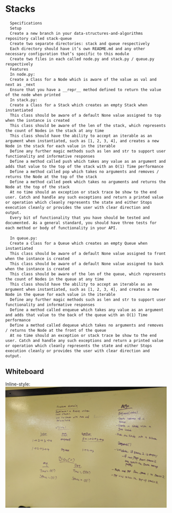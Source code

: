 # Stacks

      Specifications
      Setup
      Create a new branch in your data-structures-and-algorithms repository called stack-queue
      Create two separate directories: stack and queue respectively
      Each directory should have it’s own README.md and any other necessary configuration that’s specific to this module
      Create two files in each called node.py and stack.py / queue.py respectively
      Features
      In node.py:
      Create a Class for a Node which is aware of the value as val and next as _next
      Ensure that you have a __repr__ method defined to return the value of the node when printed
      In stack.py:
      Create a Class for a Stack which creates an empty Stack when instantiated
      This class should be aware of a default None value assigned to top when the isntance is created
      This class should be aware of the len of the stack, which represents the count of Nodes in the stack at any time
      This class should have the ability to accept an iterable as an argument when instantiated, such as [1, 2, 3, 4], and creates a new Node in the stack for each value in the iterable
      Define any further magic methods such as len and str to support user functionality and informative responses
      Define a method called push which takes any value as an argument and adds that value to the top of the stack with an O(1) Time performance
      Define a method called pop which takes no arguments and removes / returns the Node at the top of the stack
      Define a method called peek which takes no arguments and returns the Node at the top of the stack
      At no time should an exception or stack trace be show to the end user. Catch and handle any such exceptions and return a printed value or operation which cleanly represents the state and either Stops execution cleanly or provides the user with clear direction and output.
      Every bit of functionality that you have should be tested and documented. As a general standard, you should have three tests for each method or body of functionality in your API.

      In queue.py:
      Create a Class for a Queue which creates an empty Queue when instantiated
      This class should be aware of a default None value assigned to front when the isntance is created
      This class should be aware of a default None value assigned to back when the isntance is created
      This class should be aware of the len of the queue, which represents the count of Nodes in the queue at any time
      This class should have the ability to accept an iterable as an argument when instantiated, such as [1, 2, 3, 4], and creates a new Node in the queue for each value in the iterable
      Define any further magic methods such as len and str to support user functionality and informative responses
      Define a method called enqueue which takes any value as an argument and adds that value to the back of the queue with an O(1) Time performance
      Define a method called dequeue which takes no arguments and removes / returns the Node at the front of the queue
      At no time should an exception or stack trace be show to the end user. Catch and handle any such exceptions and return a printed value or operation which cleanly represents the state and either Stops execution cleanly or provides the user with clear direction and output.

## Whiteboard
Inline-style: 
![alt text](./../../assets/stack-queue.jpg "Whiteboard")